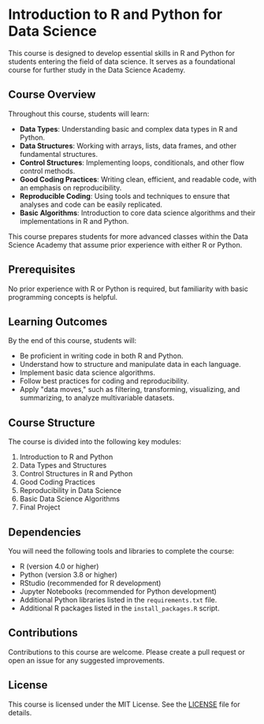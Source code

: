 # Introduction to R and Python for Data Science

This course is designed to develop essential skills in R and Python for students entering the field of data science. It serves as a foundational course for further study in the Data Science Academy.

## Course Overview

Throughout this course, students will learn:

- **Data Types**: Understanding basic and complex data types in R and Python.
- **Data Structures**: Working with arrays, lists, data frames, and other fundamental structures.
- **Control Structures**: Implementing loops, conditionals, and other flow control methods.
- **Good Coding Practices**: Writing clean, efficient, and readable code, with an emphasis on reproducibility.
- **Reproducible Coding**: Using tools and techniques to ensure that analyses and code can be easily replicated.
- **Basic Algorithms**: Introduction to core data science algorithms and their implementations in R and Python.

This course prepares students for more advanced classes within the Data Science Academy that assume prior experience with either R or Python.

## Prerequisites

No prior experience with R or Python is required, but familiarity with basic programming concepts is helpful.

## Learning Outcomes

By the end of this course, students will:
- Be proficient in writing code in both R and Python.
- Understand how to structure and manipulate data in each language.
- Implement basic data science algorithms.
- Follow best practices for coding and reproducibility.
- Apply "data moves," such as filtering, transforming, visualizing, and summarizing, to analyze multivariable datasets.

## Course Structure

The course is divided into the following key modules:

1. Introduction to R and Python  
2. Data Types and Structures  
3. Control Structures in R and Python  
4. Good Coding Practices  
5. Reproducibility in Data Science  
6. Basic Data Science Algorithms
7. Final Project

## Dependencies

You will need the following tools and libraries to complete the course:

- R (version 4.0 or higher)
- Python (version 3.8 or higher)
- RStudio (recommended for R development)
- Jupyter Notebooks (recommended for Python development)
- Additional Python libraries listed in the `requirements.txt` file.
- Additional R packages listed in the `install_packages.R` script.

## Contributions

Contributions to this course are welcome. Please create a pull request or open an issue for any suggested improvements.

## License

This course is licensed under the MIT License. See the [LICENSE](LICENSE) file for details.
